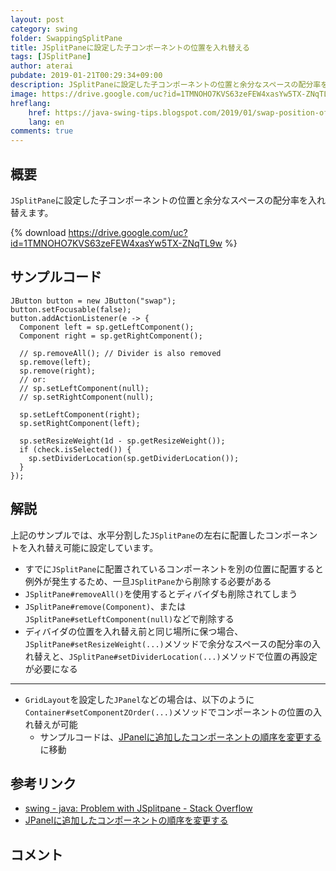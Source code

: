 ```yaml
---
layout: post
category: swing
folder: SwappingSplitPane
title: JSplitPaneに設定した子コンポーネントの位置を入れ替える
tags: [JSplitPane]
author: aterai
pubdate: 2019-01-21T00:29:34+09:00
description: JSplitPaneに設定した子コンポーネントの位置と余分なスペースの配分率を入れ替えます。
image: https://drive.google.com/uc?id=1TMNOHO7KVS63zeFEW4xasYw5TX-ZNqTL9w
hreflang:
    href: https://java-swing-tips.blogspot.com/2019/01/swap-position-of-child-components-in.html
    lang: en
comments: true
---
```

## 概要
`JSplitPane`に設定した子コンポーネントの位置と余分なスペースの配分率を入れ替えます。

{% download https://drive.google.com/uc?id=1TMNOHO7KVS63zeFEW4xasYw5TX-ZNqTL9w %}

## サンプルコード
<pre class="prettyprint"><code>JButton button = new JButton("swap");
button.setFocusable(false);
button.addActionListener(e -&gt; {
  Component left = sp.getLeftComponent();
  Component right = sp.getRightComponent();

  // sp.removeAll(); // Divider is also removed
  sp.remove(left);
  sp.remove(right);
  // or:
  // sp.setLeftComponent(null);
  // sp.setRightComponent(null);

  sp.setLeftComponent(right);
  sp.setRightComponent(left);

  sp.setResizeWeight(1d - sp.getResizeWeight());
  if (check.isSelected()) {
    sp.setDividerLocation(sp.getDividerLocation());
  }
});
</code></pre>

## 解説
上記のサンプルでは、水平分割した`JSplitPane`の左右に配置したコンポーネントを入れ替え可能に設定しています。

- すでに`JSplitPane`に配置されているコンポーネントを別の位置に配置すると例外が発生するため、一旦`JSplitPane`から削除する必要がある
- `JSplitPane#removeAll()`を使用するとディバイダも削除されてしまう
- `JSplitPane#remove(Component)`、または`JSplitPane#setLeftComponent(null)`などで削除する
- ディバイダの位置を入れ替え前と同じ場所に保つ場合、`JSplitPane#setResizeWeight(...)`メソッドで余分なスペースの配分率の入れ替えと、`JSplitPane#setDividerLocation(...)`メソッドで位置の再設定が必要になる

<!-- dummy comment line for breaking list -->

- - - -
- `GridLayout`を設定した`JPanel`などの場合は、以下のように`Container#setComponentZOrder(...)`メソッドでコンポーネントの位置の入れ替えが可能
    - サンプルコードは、[JPanelに追加したコンポーネントの順序を変更する](https://ateraimemo.com/Swing/ComponentZOrder.html)に移動

<!-- dummy comment line for breaking list -->

## 参考リンク
- [swing - java: Problem with JSplitpane - Stack Overflow](https://stackoverflow.com/questions/4871874/java-problem-with-jsplitpane)
- [JPanelに追加したコンポーネントの順序を変更する](https://ateraimemo.com/Swing/ComponentZOrder.html)

<!-- dummy comment line for breaking list -->

## コメント
